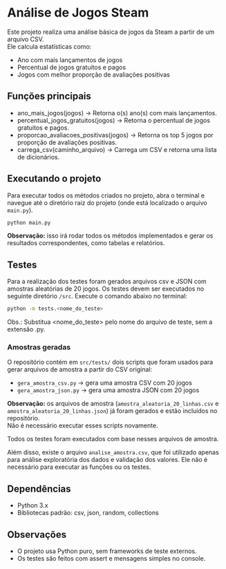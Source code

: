 # Análise de Jogos Steam

Este projeto realiza uma análise básica de jogos da Steam a partir de um arquivo CSV.  
Ele calcula estatísticas como:

- Ano com mais lançamentos de jogos
- Percentual de jogos gratuitos e pagos
- Jogos com melhor proporção de avaliações positivas

## Funções principais

- ano_mais_jogos(jogos) → Retorna o(s) ano(s) com mais lançamentos.
- percentual_jogos_gratuitos(jogos) → Retorna o percentual de jogos gratuitos e pagos.
- proporcao_avaliacoes_positivas(jogos) → Retorna os top 5 jogos por proporção de avaliações positivas.
- carrega_csv(caminho_arquivo) → Carrega um CSV e retorna uma lista de dicionários.

## Executando o projeto

Para executar todos os métodos criados no projeto, abra o terminal e navegue até o diretório raiz do projeto 
(onde está localizado o arquivo `main.py`).

```bash
python main.py
```
**Observação:** isso irá rodar todos os métodos implementados e gerar os resultados correspondentes, como tabelas e relatórios.

## Testes
Para a realização dos testes foram gerados arquivos csv e JSON com amostras aleatórias de 20 jogos.
Os testes devem ser executados no seguinte diretório `/src`. Execute o comando abaixo no terminal:

```bash
python -m tests.<nome_do_teste>
```

Obs.: Substitua <nome_do_teste> pelo nome do arquivo de teste, sem a extensão .py.

### Amostras geradas

O repositório contém em `src/tests/`  dois scripts que foram usados para gerar arquivos de amostra a partir do CSV original:

- `gera_amostra_csv.py` → gera uma amostra CSV com 20 jogos  
- `gera_amostra_json.py` → gera uma amostra JSON com 20 jogos  

**Observação:** os arquivos de amostra (`amostra_aleatoria_20_linhas.csv` e `amostra_aleatoria_20_linhas.json`) já foram gerados e estão incluídos no repositório.  
Não é necessário executar esses scripts novamente.  

Todos os testes foram executados com base nesses arquivos de amostra.

Além disso, existe o arquivo `analise_amostra.csv`, que foi utilizado apenas para análise exploratória dos dados e validação dos valores. Ele não é necessário para executar as funções ou os testes.

## Dependências

- Python 3.x
- Bibliotecas padrão: csv, json, random, collections

## Observações

- O projeto usa Python puro, sem frameworks de teste externos.
- Os testes são feitos com assert e mensagens simples no console.



